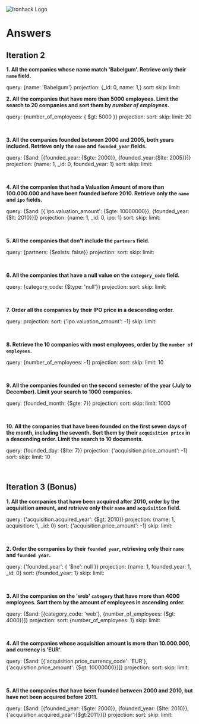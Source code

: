 ![Ironhack Logo](https://i.imgur.com/1QgrNNw.png)

# Answers

## Iteration 2

**1. All the companies whose name match 'Babelgum'. Retrieve only their `name` field.**

<!-- Your Query Goes Here -->
query: {name: 'Babelgum'}
projection: {_id: 0, name: 1,}
sort: 
skip: 
limit: 
<br>

**2. All the companies that have more than 5000 employees. Limit the search to 20 companies and sort them by *number of employees*.**

<!-- Your Query Goes Here -->
query: {number_of_employees: { $gt: 5000 }}
projection: 
sort: 
skip: 
limit: 20

<br>

**3. All the companies founded between 2000 and 2005, both years included. Retrieve only the `name` and `founded_year` fields.**

<!-- Your Query Goes Here -->
query: {$and: [{founded_year: {$gte: 2000}}, {founded_year:{$lte: 2005}}]}
projection: {name: 1, _id: 0, founded_year: 1}
sort: 
skip: 
limit: 

<br>

**4. All the companies that had a Valuation Amount of more than 100.000.000 and have been founded before 2010. Retrieve only the `name` and `ipo` fields.**

<!-- Your Query Goes Here -->
query: {$and: [{'ipo.valuation_amount': {$gte: 10000000}}, {founded_year:{$lt: 2010}}]}
projection: {name: 1, _id: 0, ipo: 1}
sort: 
skip: 
limit: 

<br>

**5. All the companies that don't include the `partners` field.**

<!-- Your Query Goes Here -->
query: {partners: {$exists: false}}
projection: 
sort: 
skip: 
limit: 

<br>

**6. All the companies that have a null value on the `category_code` field.**

<!-- Your Query Goes Here -->
query: {category_code: {$type: 'null'}}
projection: 
sort: 
skip: 
limit: 

<br>

**7. Order all the companies by their IPO price in a descending order.**

<!-- Your Query Goes Here -->
query: 
projection: 
sort: {'ipo.valuation_amount': -1}
skip: 
limit: 

<br>

**8. Retrieve the 10 companies with most employees, order by the `number of employees`.**

<!-- Your Query Goes Here -->
query: {number_of_employees: -1}
projection: 
sort: 
skip: 
limit: 10

<br>

**9. All the companies founded on the second semester of the year (July to December). Limit your search to 1000 companies.**

<!-- Your Query Goes Here -->
query: {founded_month: {$gte: 7}}
projection: 
sort: 
skip: 
limit: 1000

<br>

**10. All the companies that have been founded on the first seven days of the month, including the seventh. Sort them by their `acquisition price` in a descending order. Limit the search to 10 documents.**

<!-- Your Query Goes Here -->
query: {founded_day: {$lte: 7}}
projection: {'acquisition.price_amount': -1}
sort: 
skip: 
limit: 10

<br>

## Iteration 3 (Bonus)

**1. All the companies that have been acquired after 2010, order by the acquisition amount, and retrieve only their `name` and `acquisition` field.**

<!-- Your Query Goes Here -->
query: {'acquisition.acquired_year': {$gt: 2010}}
projection: {name: 1, acquisition: 1, _id: 0}
sort: {'acquisition.price_amount': -1}
skip: 
limit: 

<br>

**2. Order the companies by their `founded year`, retrieving only their `name` and `founded year`.**

<!-- Your Query Goes Here -->
query: {'founded_year': { '$ne': null }}
projection: {name: 1, founded_year: 1, _id: 0}
sort: {founded_year: 1}
skip: 
limit: 

<br>

**3. All the companies on the 'web' `category` that have more than 4000 employees. Sort them by the amount of employees in ascending order.**

<!-- Your Query Goes Here -->
query: {$and: [{category_code: 'web'}, {number_of_employees: {$gt: 4000}}]}
projection: 
sort: {number_of_employees: 1}
skip: 
limit: 

<br>

**4. All the companies whose acquisition amount is more than 10.000.000, and currency is 'EUR'.**

<!-- Your Query Goes Here -->
query: {$and: [{'acquisition.price_currency_code': 'EUR'}, {'acquisition.price_amount': {$gt: 10000000}}]}
projection: 
sort: 
skip: 
limit: 

<br>

**5. All the companies that have been founded between 2000 and 2010, but have not been acquired before 2011.**

<!-- Your Query Goes Here -->
query: {$and: [{founded_year: {$gte: 2000}}, {founded_year: {$lte: 2010}}, {'acquisition.acquired_year':{$gt:2011}}]}
projection: 
sort: 
skip: 
limit: 

<br>
